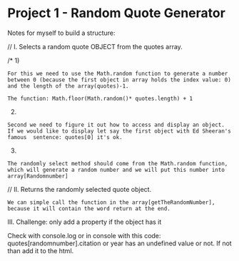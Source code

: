 # Project 1 - Random Quote Generator

Notes for myself to build a structure:

// I. Selects a random quote OBJECT from the quotes array.

/* 1)

    For this we need to use the Math.random function to generate a number
    between 0 (because the first object in array holds the index value: 0) and the length of the array(quotes)-1.

    The function: Math.floor(Math.random()* quotes.length) + 1

   2)

    Second we need to figure it out how to access and display an object.
    If we would like to display let say the first object with Ed Sheeran's famous  sentence: quotes[0] it's ok.

   3)

    The randomly select method should come from the Math.random function, which will generate a random number and we will put this number into array[Randomnumber]


// II. Returns the randomly selected quote object.

    We can simple call the function in the array[getTheRandomNumber], because it will contain the word return at the end.

III. Challenge: only add a property if the object has it

Check with console.log or in console with this code: quotes[randomnumber].citation or year has an undefined  value or not. If not than add it to the html.
